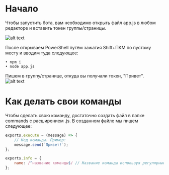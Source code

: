 # Начало
Чтобы запустить бота, вам необходимо открыть файл app.js в любом редакторе и вставить токен группы/страницы.

![alt text](https://i.imgur.com/peBXH5j.png)

После открываем PowerShell путём зажатия Shift+ПКМ по пустому месту и вводим туда следующее:
```
• npm i
• node app.js
```

Пишем в группу/странице, откуда вы получали токен, "Привет".
![alt text](https://i.imgur.com/AAXS4Ej.png)

# Как делать свои команды
Чтобы сделать свою команду, достаточно создать файл в папке commands с расширением .js. В созданном файле мы пишем следующее:
```js
exports.execute = (message) => {
	// Код команды. Пример:
	message.send(`Привет!`);
};

exports.info = {
	name: /^название команды$/ // Название команды используя регулярные выражения (https://learn.javascript.ru/regexp-groups)
};
```
